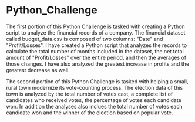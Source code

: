 # Python_Challenge
The first portion of this Python Challenge is tasked with creating a Python script to analyze the financial records of a company. 
The financial dataset called budget_data.csv is composed of two columns: "Date" and "Profit/Losses". 
I have created a Python script that analyzes the records to calculate the total number of months included in the dataset, the net total amount of "Profit/Losses" over the entire period, and then the averages of those changes. 
I have also analyzed the greatest increase in profits and the greatest decrease as well. 

The second portion of this Python Challenge is tasked with helping a small, rural town modernize its vote-counting process.
The election data of this town is analyzed by the total number of votes cast, a complete list of candidates who received votes, the percentage of votes 
each candidate won. In addition the analyses also inclues the total number of votes each candidate won and the winner of the election based on popular vote. 
